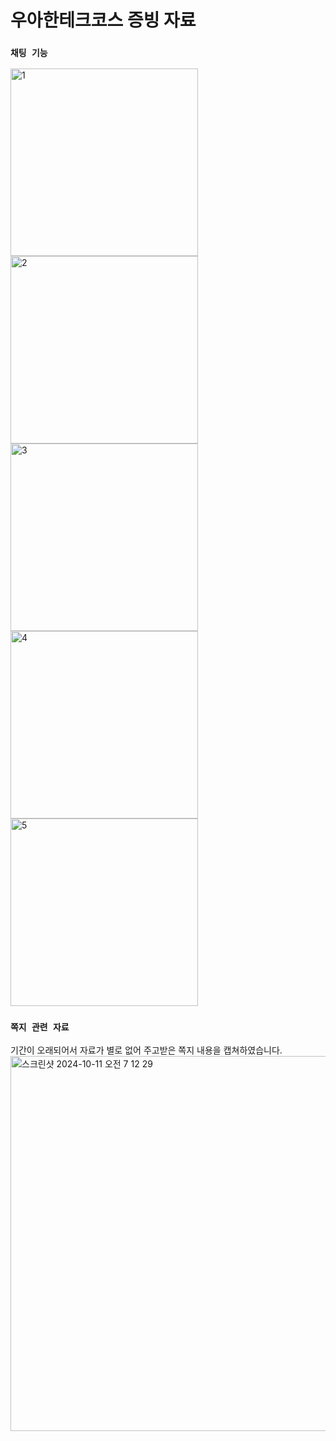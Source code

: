 # 우아한테크코스 증빙 자료

### `채팅 기능`
<img width="300" alt="1" src="https://github.com/user-attachments/assets/25997c73-b9a0-4eb6-b7dc-95051ee2f641">
<img width="300" alt="2" src="https://github.com/user-attachments/assets/a3197be0-4227-4a2c-9d5b-2b66a7b3839c">
<img width="300" alt="3" src="https://github.com/user-attachments/assets/643dc8de-1fb7-4b88-bb68-645d2f521110">
<img width="300" alt="4" src="https://github.com/user-attachments/assets/ddff185f-7489-47b7-9a26-525ffcac6ebd">
<img width="300" alt="5" src="https://github.com/user-attachments/assets/30164040-b9c3-45bb-9fb9-0da64083aae8">

### `쪽지 관련 자료`
기간이 오래되어서 자료가 별로 없어 주고받은 쪽지 내용을 캡쳐하였습니다.
<img width="600" alt="스크린샷 2024-10-11 오전 7 12 29" src="https://github.com/user-attachments/assets/3049d0b6-9cef-4c13-a1f0-54073f30b142">
